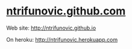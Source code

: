 [ntrifunovic.github.com](http://ntrifunovic.github.com)
======================

Web site: <http://ntrifunovic.github.io>

On heroku: <http://ntrifunovic.herokuapp.com>

